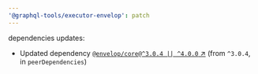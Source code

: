 ```yaml
---
'@graphql-tools/executor-envelop': patch
---
```

dependencies updates:
  - Updated dependency [`@envelop/core@^3.0.4 || ^4.0.0` ↗︎](https://www.npmjs.com/package/@envelop/core/v/3.0.4) (from `^3.0.4`, in `peerDependencies`)
